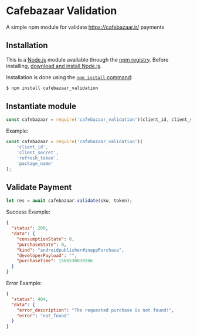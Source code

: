 # Cafebazaar Validation
A simple npm module for validate https://cafebazaar.ir/ payments

## Installation
This is a [Node.js](https://nodejs.org/en/) module available through the
[npm registry](https://www.npmjs.com/).
Before installing, [download and install Node.js](https://nodejs.org/en/download/).

Installation is done using the
[`npm install` command](https://docs.npmjs.com/getting-started/installing-npm-packages-locally):

```bash
$ npm install cafebazaar_validation
```


## Instantiate module
```js
const cafebazaar = require('cafebazaar_validation')(client_id, client_secret, refresh_token, package_name);
```

Example:
```js
const cafebazaar = require('cafebazaar_validation')(
    'client_id',
    'client_secret',
    'refresh_token',
    'package_name'
);
```

## Validate Payment
```js
let res = await cafebazaar.validate(sku, token);
```


Success Example:

```json
{
  "status": 200,
  "data": {
    "consumptionState": 0,
    "purchaseState": 0,
    "kind": "androidpublisher#inappPurchase",
    "developerPayload": "",
    "purchaseTime": 1586530039266
  }
}
```

Error Example:
```json
{
  "status": 404,
  "data": {
    "error_description": "The requested purchase is not found!",
    "error": "not_found"
  }
}
```